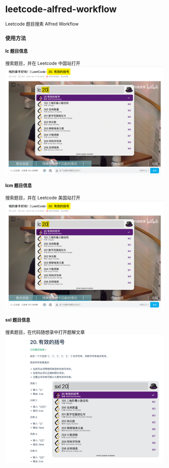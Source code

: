 # leetcode-alfred-workflow
Leetcode 题目搜素 Alfred Workflow

### 使用方法
#### lc 题目信息
搜索题目，并在 Leetcode 中国站打开
![](image/bilibili.png)

#### lcm 题目信息
搜索题目，并在 Leetcode 美国站打开
![](image/bilibili.png)

#### sxl 题目信息
搜素题目，在代码随想录中打开题解文章
![](image/programmercarl.png)